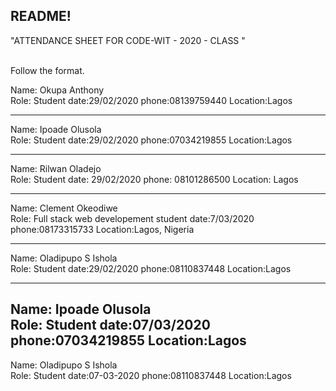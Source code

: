 ## README!

"ATTENDANCE SHEET FOR CODE-WIT - 2020 - CLASS "

<br/> Follow the format.<br/>

Name: Okupa Anthony <br/>
Role: Student
date:29/02/2020
phone:08139759440
Location:Lagos

---

Name: Ipoade Olusola <br/>
Role: Student
date:29/02/2020
phone:07034219855
Location:Lagos

---

Name: Rilwan Oladejo <br/>
Role: Student
date: 29/02/2020
phone: 08101286500
Location: Lagos

---

Name: Clement Okeodiwe <br/>
Role: Full stack web developement student
date:7/03/2020
phone:08173315733
Location:Lagos, Nigeria

---

Name: Oladipupo S Ishola <br/>
Role: Student
date:29/02/2020
phone:08110837448
Location:Lagos

---


Name: Ipoade Olusola <br/>
Role: Student
date:07/03/2020
phone:07034219855
Location:Lagos
---
Name: Oladipupo S Ishola <br/>
Role: Student
date:07-03-2020
phone:08110837448
Location:Lagos

